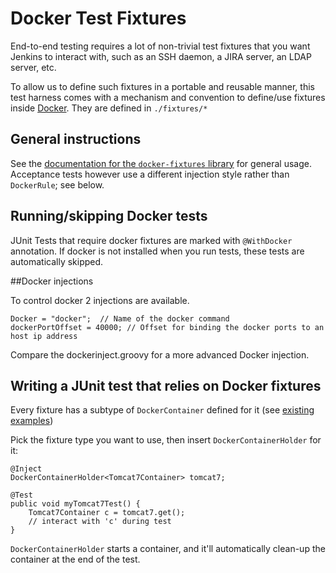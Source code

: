 # Docker Test Fixtures

End-to-end testing requires a lot of non-trivial test fixtures that you want Jenkins to interact with,
such as an SSH daemon, a JIRA server, an LDAP server, etc.

To allow us to define such fixtures in a portable and reusable manner, this test harness comes with
a mechanism and convention to define/use fixtures inside [Docker](http://docker.io/). They are
defined in `./fixtures/*`

## General instructions

See the [documentation for the `docker-fixtures` library](https://github.com/jenkinsci/docker-fixtures/blob/master/README.md#usage) for general usage.
Acceptance tests however use a different injection style rather than `DockerRule`; see below.

## Running/skipping Docker tests

JUnit Tests that require docker fixtures are marked with `@WithDocker` annotation.
If docker is not installed when you run tests, these tests are automatically skipped.

##Docker injections

To control docker 2 injections are available.

    Docker = "docker";  // Name of the docker command
    dockerPortOffset = 40000; // Offset for binding the docker ports to an host ip address

Compare the dockerinject.groovy for a more advanced Docker injection.


## Writing a JUnit test that relies on Docker fixtures
Every fixture has a subtype of `DockerContainer` defined for it (see
[existing examples](../src/main/java/org/jenkinsci/test/acceptance/docker/fixtures/))

Pick the fixture type you want to use, then insert `DockerContainerHolder` for it:

    @Inject
    DockerContainerHolder<Tomcat7Container> tomcat7;

    @Test
    public void myTomcat7Test() {
        Tomcat7Container c = tomcat7.get();
        // interact with 'c' during test
    }

`DockerContainerHolder` starts a container, and it'll automatically clean-up the container at the end of the test.
